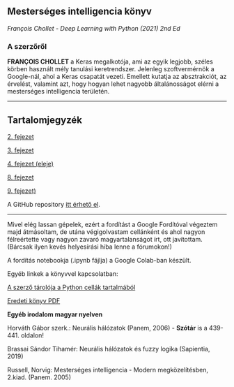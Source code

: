 ## Mesterséges intelligencia könyv
*François Chollet - Deep Learning with Python (2021) 2nd Ed*

### A szerzőről

**FRANÇOIS CHOLLET** a Keras megalkotója, ami az egyik legjobb, széles körben használt mély tanulási keretrendszer. Jelenleg szoftvermérnök a Google-nál, ahol a Keras csapatát vezeti. Emellett kutatja az absztrakciót, az érvelést, valamint azt, hogy hogyan lehet nagyobb általánosságot elérni a mesterséges intelligencia területén.

---

## Tartalomjegyzék
[2. fejezet](chapter02.md)

[3. fejezet](chapter03.md)

[4. fejezet (eleje)](chapter04.md)

[8. fejezet](chapter08.md)

[9. fejezet)](chapter09.md)

A GitHub repository [itt érhető el](https://github.com/nagys5/Deep-Learning-with-Python-HUN/tree/main).

---

Mivel elég lassan gépelek, ezért a fordítást a Google Fordítóval végeztem majd átmásoltam, de utána végigolvastam cellánként és ahol nagyon félreértette vagy nagyon zavaró magyartalanságot írt, ott javítottam. (Bárcsak ilyen kevés helyesírási hiba lenne a fórumokon!) 

A fordítás notebookja (.ipynb fájlja) a Google Colab-ban készült. 

Egyéb linkek a könyvvel kapcsolatban:

[A szerző tárolója a Python cellák tartalmából](https://github.com/fchollet/deep-learning-with-python-notebooks)

[Eredeti könyv PDF](https://sourestdeeds.github.io/pdf/Deep%20Learning%20with%20Python.pdf)

**Egyéb irodalom magyar nyelven**

Horváth Gábor szerk.: Neurális hálózatok (Panem, 2006) - **Szótár** is a 439-441. oldalon!

Brassai Sándor Tihamér: Neurális hálózatok és fuzzy logika (Sapientia, 2019)

Russell, Norvig: Mesterséges intelligencia - Modern megközelítésben, 2.kiad. (Panem. 2005)
